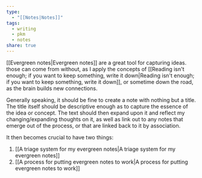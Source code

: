 ```yaml
---
type:
  - "[[Notes|Notes]]"
tags:
  - writing
  - pkm
  - notes
share: true
---
```


[[Evergreen notes|Evergreen notes]] are a great tool for capturing ideas. those can come from without, as I apply the concepts of [[Reading isn't enough; if you want to keep something, write it down|Reading isn't enough; if you want to keep something, write it down]], or sometime down the road, as the brain builds new connections.

Generally speaking, it should be fine to create a note with nothing but a title. The title itself should be descriptive enough as to capture the essence of the idea or concept. The text should then expand upon it and reflect my changing/expanding thoughts on it, as well as link out to any notes that emerge out of the process, or that are linked back to it by association.

It then becomes crucial to have two things:

1. [[A triage system for my evergreen notes|A triage system for my evergreen notes]]
2. [[A process for putting evergreen notes to work|A process for putting evergreen notes to work]]

